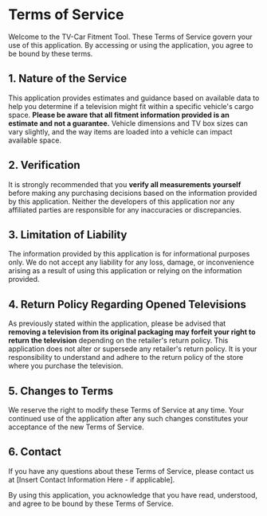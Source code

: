 # Terms of Service

Welcome to the TV-Car Fitment Tool. These Terms of Service govern your use of this application. By accessing or using the application, you agree to be bound by these terms.

## 1. Nature of the Service

This application provides estimates and guidance based on available data to help you determine if a television might fit within a specific vehicle's cargo space. **Please be aware that all fitment information provided is an estimate and not a guarantee.** Vehicle dimensions and TV box sizes can vary slightly, and the way items are loaded into a vehicle can impact available space.

## 2. Verification

It is strongly recommended that you **verify all measurements yourself** before making any purchasing decisions based on the information provided by this application. Neither the developers of this application nor any affiliated parties are responsible for any inaccuracies or discrepancies.

## 3. Limitation of Liability

The information provided by this application is for informational purposes only. We do not accept any liability for any loss, damage, or inconvenience arising as a result of using this application or relying on the information provided.

## 4. Return Policy Regarding Opened Televisions

As previously stated within the application, please be advised that **removing a television from its original packaging may forfeit your right to return the television** depending on the retailer's return policy. This application does not alter or supersede any retailer's return policy. It is your responsibility to understand and adhere to the return policy of the store where you purchase the television.

## 5. Changes to Terms

We reserve the right to modify these Terms of Service at any time. Your continued use of the application after any such changes constitutes your acceptance of the new Terms of Service.

## 6. Contact

If you have any questions about these Terms of Service, please contact us at [Insert Contact Information Here - if applicable].

By using this application, you acknowledge that you have read, understood, and agree to be bound by these Terms of Service.
